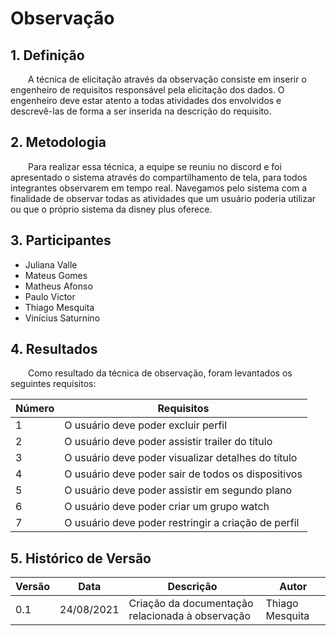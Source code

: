 # Observação

## 1. Definição

&emsp;&emsp;A técnica de elicitação através da observação consiste em inserir o engenheiro de requisitos responsável pela elicitação dos dados. O engenheiro deve estar atento a todas atividades dos envolvidos e  descrevê-las de forma a ser inserida na descrição do requisito.

## 2. Metodologia
&emsp;&emsp;Para realizar essa técnica, a equipe se reuniu no discord e foi apresentado o sistema através do compartilhamento de tela, para todos integrantes observarem em tempo real. Navegamos pelo sistema com a finalidade de observar todas as atividades que um usuário poderia utilizar ou que o próprio sistema da disney plus oferece.

## 3. Participantes
- Juliana Valle
- Mateus Gomes
- Matheus Afonso    
- Paulo Victor
- Thiago Mesquita
- Vinícius Saturnino

## 4. Resultados
&emsp;&emsp;Como resultado da técnica de observação, foram levantados os seguintes requisitos:

| Número | Requisitos                                       |
| ------ | --------------------------------------------------|
| 1    | O usuário deve poder excluir perfil|
| 2    | O usuário deve poder assistir trailer do título      |
| 3    | O usuário deve poder visualizar detalhes do título    |
| 4    | O usuário deve poder sair de todos os dispositivos   |
| 5    | O usuário deve poder assistir em segundo plano   |
| 6    | O usuário deve poder criar um grupo watch   |
| 7    | O usuário deve poder restringir a criação de perfil    |

## 5. Histórico de Versão

| Versão | Data       | Descrição                                           | Autor        |
| ------ | ---------- | --------------------------------------------------- | ------------ |
| 0.1    | 24/08/2021 | Criação da documentação relacionada à observação | Thiago Mesquita |